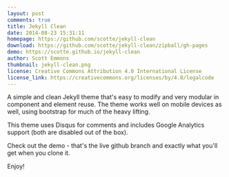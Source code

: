 ```yaml
---
layout: post
comments: true
title: Jekyll Clean
date: 2014-08-23 15:31:11
homepage: https://github.com/scotte/jekyll-clean
download: https://github.com/scotte/jekyll-clean/zipball/gh-pages
demo: https://scotte.github.io/jekyll-clean
author: Scott Emmons
thumbnail: jekyll-clean.png
license: Creative Commons Attribution 4.0 International License
license_link: https://creativecommons.org/licenses/by/4.0/legalcode
---
```


A simple and clean Jekyll theme that's easy to modify and very modular in component and element reuse. The theme works well on mobile devices as well, using bootstrap for much of the heavy lifting.

This theme uses Disqus for comments and includes Google Analytics support (both are disabled out of the box).

Check out the demo - that's the live github branch and exactly what you'll get when you clone it.

Enjoy!
